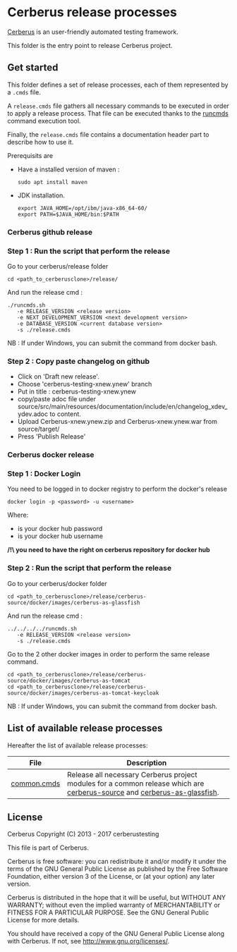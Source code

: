# Cerberus release processes

[Cerberus](http://www.cerberus-testing.org/) is an user-friendly automated testing framework.

This folder is the entry point to release Cerberus project.

## Get started

This folder defines a set of release processes, each of them represented by a `.cmds` file.

A `release.cmds` file gathers all necessary commands to be executed in order to apply a release process. That file can be executed thanks to the [runcmds](https://github.com/abourdon/runcmds) command execution tool.
 
Finally, the `release.cmds` file contains a documentation header part to describe how to use it.

Prerequisits are 

* Have a installed version of maven :

      sudo apt install maven


* JDK installation.

      export JAVA_HOME=/opt/ibm/java-x86_64-60/
      export PATH=$JAVA_HOME/bin:$PATH

### Cerberus github release


### Step 1 : Run the script that perform the release

Go to your cerberus/release folder


    cd <path_to_cerberusclone>/release/

And run the release cmd :

    ./runcmds.sh
       -e RELEASE_VERSION <release version> 
       -e NEXT_DEVELOPMENT_VERSION <next development version> 
       -e DATABASE_VERSION <current database version>
       -s ./release.cmds

NB : If under Windows, you can submit the command from docker bash.

### Step 2 : Copy paste changelog on github

* Click on 'Draft new release'.
* Choose 'cerberus-testing-xnew.ynew' branch
* Put in title : cerberus-testing-xnew.ynew
* copy/paste adoc file under source/src/main/resources/documentation/include/en/changelog_xdev_ydev.adoc to content.
* Upload Cerberus-xnew.ynew.zip and Cerberus-xnew.ynew.war from source/target/
* Press 'Publish Release'

### Cerberus docker release

### Step 1 : Docker Login

You need to be logged in to docker registry to perform the docker's release

    docker login -p <password> -u <username>

Where:
 - <password> is your docker hub password
 - <username> is your docker hub username
 
 **/!\ you need to have the right on cerberus repository for docker hub**

### Step 2 : Run the script that perform the release

Go to your cerberus/docker folder

    cd <path_to_cerberusclone>/release/cerberus-source/docker/images/cerberus-as-glassfish

And run the release cmd :

    ../../../../runcmds.sh
       -e RELEASE_VERSION <release version> 
       -s ./release.cmds

Go to the 2 other docker images in order to perform the same release command.

    cd <path_to_cerberusclone>/release/cerberus-source/docker/images/cerberus-as-tomcat
    cd <path_to_cerberusclone>/release/cerberus-source/docker/images/cerberus-as-tomcat-keycloak

NB : If under Windows, you can submit the command from docker bash.


## List of available release processes

Hereafter the list of available release processes:

File                            | Description                        
--------------------------------|---------------------------------------------------------------------
[common.cmds](./common.cmds)    | Release all necessary Cerberus project modules for a common release which are [cerberus-source](https://github.com/cerberustesting/cerberus-source) and [cerberus-as-glassfish](https://github.com/cerberustesting/cerberus-source/tree/master/docker/images/cerberus-as-glassfish).
  
## License

Cerberus Copyright (C) 2013 - 2017 cerberustesting

This file is part of Cerberus.

Cerberus is free software: you can redistribute it and/or modify
it under the terms of the GNU General Public License as published by
the Free Software Foundation, either version 3 of the License, or
(at your option) any later version.

Cerberus is distributed in the hope that it will be useful,
but WITHOUT ANY WARRANTY; without even the implied warranty of
MERCHANTABILITY or FITNESS FOR A PARTICULAR PURPOSE.  See the
GNU General Public License for more details.

You should have received a copy of the GNU General Public License
along with Cerberus.  If not, see <http://www.gnu.org/licenses/>.
